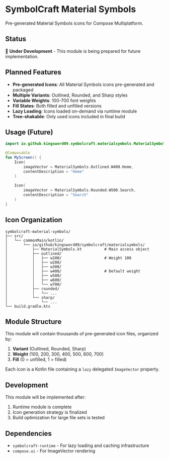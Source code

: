 # SymbolCraft Material Symbols

Pre-generated Material Symbols icons for Compose Multiplatform.

## Status

🚧 **Under Development** - This module is being prepared for future implementation.

## Planned Features

- **Pre-generated Icons**: All Material Symbols icons pre-generated and packaged
- **Multiple Variants**: Outlined, Rounded, and Sharp styles
- **Variable Weights**: 100-700 font weights
- **Fill States**: Both filled and unfilled versions
- **Lazy Loading**: Icons loaded on-demand via runtime module
- **Tree-shakable**: Only used icons included in final build

## Usage (Future)

```kotlin
import io.github.kingsword09.symbolcraft.materialsymbols.MaterialSymbols

@Composable
fun MyScreen() {
    Icon(
        imageVector = MaterialSymbols.Outlined.W400.Home,
        contentDescription = "Home"
    )
    
    Icon(
        imageVector = MaterialSymbols.Rounded.W500.Search,
        contentDescription = "Search"
    )
}
```

## Icon Organization

```
symbolcraft-material-symbols/
├── src/
│   └── commonMain/kotlin/
│       └── io/github/kingsword09/symbolcraft/materialsymbols/
│           ├── MaterialSymbols.kt          # Main access object
│           ├── outlined/
│           │   ├── w100/                   # Weight 100
│           │   ├── w200/
│           │   ├── w300/
│           │   ├── w400/                   # Default weight
│           │   ├── w500/
│           │   ├── w600/
│           │   └── w700/
│           ├── rounded/
│           │   └── ...
│           └── sharp/
│               └── ...
└── build.gradle.kts
```

## Module Structure

This module will contain thousands of pre-generated icon files, organized by:
1. **Variant** (Outlined, Rounded, Sharp)
2. **Weight** (100, 200, 300, 400, 500, 600, 700)
3. **Fill** (0 = unfilled, 1 = filled)

Each icon is a Kotlin file containing a `lazy` delegated `ImageVector` property.

## Development

This module will be implemented after:
1. Runtime module is complete
2. Icon generation strategy is finalized
3. Build optimization for large file sets is tested

## Dependencies

- `symbolcraft-runtime` - For lazy loading and caching infrastructure
- `compose.ui` - For ImageVector rendering
